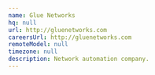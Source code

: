 ```yaml
---
name: Glue Networks
hq: null
url: http://gluenetworks.com
careersUrl: http://gluenetworks.com
remoteModel: null
timezone: null
description: Network automation company.
---
```

